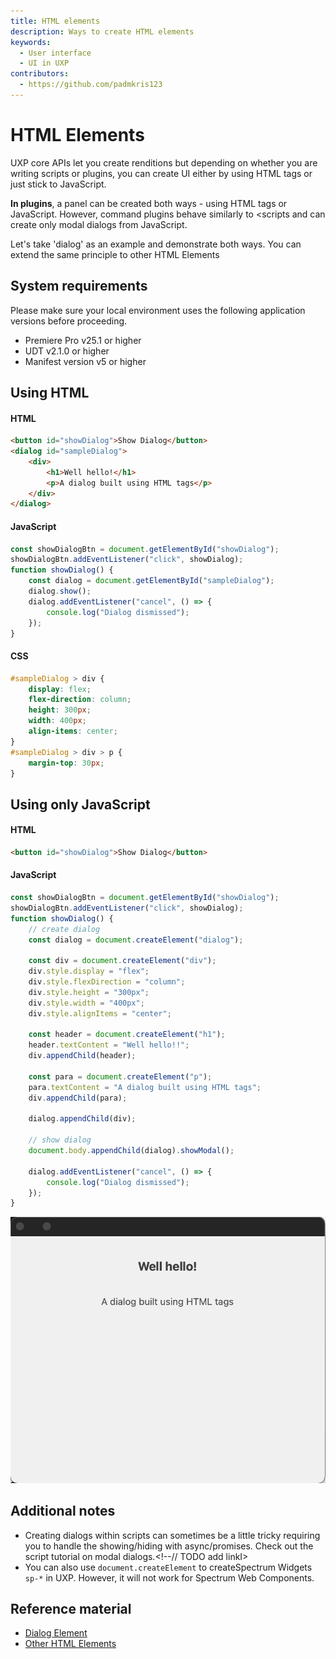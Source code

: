 ```yaml
---
title: HTML elements
description: Ways to create HTML elements
keywords:
  - User interface
  - UI in UXP
contributors:
  - https://github.com/padmkris123
---
```


# HTML Elements

UXP core APIs let you create renditions but depending on whether you are writing scripts or plugins, you can create UI either by using HTML tags or just stick to JavaScript.


<!--InlineAlert variant="info" slots="header, text1, text2"/-->

<!--Scripts and plugins-->

<!--**In scripts**, you only have the option to create UI from the `.idjs` script (JavaScript) file. Moreover, remember that scripts only allow you to create UI within a modal dialog.-->

**In plugins**, a panel can be created both ways - using HTML tags or JavaScript. However, command plugins behave similarly to <scripts and can create only modal dialogs from JavaScript.

Let's take 'dialog' as an example and demonstrate both ways. You can extend the same principle to other HTML Elements

## System requirements
Please make sure your local environment uses the following application versions before proceeding.
- Premiere Pro v25.1 or higher
- UDT v2.1.0 or higher
- Manifest version v5 or higher

## Using HTML
<!-- Provide a simple example using code snippets -->

<CodeBlock slots="heading, code" repeat="3" languages="HTML, JavaScript, CSS" />

#### HTML
```html
<button id="showDialog">Show Dialog</button>
<dialog id="sampleDialog">
    <div>
        <h1>Well hello!</h1>
        <p>A dialog built using HTML tags</p>
    </div>
</dialog>
```

#### JavaScript
```js
const showDialogBtn = document.getElementById("showDialog");
showDialogBtn.addEventListener("click", showDialog);
function showDialog() {
    const dialog = document.getElementById("sampleDialog");
    dialog.show();
    dialog.addEventListener("cancel", () => {
        console.log("Dialog dismissed");
    });
}
```

#### CSS
```css
#sampleDialog > div {
    display: flex;
    flex-direction: column;
    height: 300px;
    width: 400px;
    align-items: center;
}
#sampleDialog > div > p {
    margin-top: 30px;
}
```

## Using only JavaScript

<CodeBlock slots="heading, code" repeat="2" languages="HTML, JavaScript" />

#### HTML
```html
<button id="showDialog">Show Dialog</button>
```

#### JavaScript
```js
const showDialogBtn = document.getElementById("showDialog");
showDialogBtn.addEventListener("click", showDialog);
function showDialog() {
    // create dialog 
    const dialog = document.createElement("dialog");  
  
    const div = document.createElement("div");
    div.style.display = "flex";
    div.style.flexDirection = "column";
    div.style.height = "300px";
    div.style.width = "400px";
    div.style.alignItems = "center";
  
    const header = document.createElement("h1");
    header.textContent = "Well hello!!";
    div.appendChild(header);

    const para = document.createElement("p");
    para.textContent = "A dialog built using HTML tags";
    div.appendChild(para);
  
    dialog.appendChild(div);
    
    // show dialog
    document.body.appendChild(dialog).showModal();
    
    dialog.addEventListener("cancel", () => {
        console.log("Dialog dismissed");
    });
}
```

![Sample dialog](sample-dialog.png)

## Additional notes
- Creating dialogs within scripts can sometimes be a little tricky requiring you to handle the showing/hiding with async/promises. Check out the script tutorial on modal dialogs.<!--// TODO add linkI>
- You can also use `document.createElement` to createSpectrum Widgets `sp-*` in UXP. However, it will not work for Spectrum Web Components.

## Reference material
- [Dialog Element](../../../reference/uxp-api/reference-js/Global%20Members/HTML%20Elements/HTMLDialogElement/)
- [Other HTML Elements](../../../reference/uxp-api/reference-js/Global%20Members/HTML%20Elements/)

